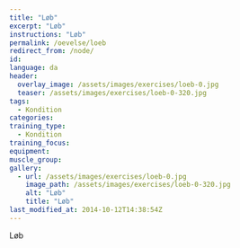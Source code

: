 ```yaml
---
title: "Løb"
excerpt: "Løb"
instructions: "Løb"
permalink: /oevelse/loeb
redirect_from: /node/
id: 
language: da
header:
  overlay_image: /assets/images/exercises/loeb-0.jpg
  teaser: /assets/images/exercises/loeb-0-320.jpg
tags:
  - Kondition
categories:
training_type: 
  - Kondition
training_focus: 
equipment:
muscle_group:
gallery:
  - url: /assets/images/exercises/loeb-0.jpg
    image_path: /assets/images/exercises/loeb-0-320.jpg
    alt: "Løb"
    title: "Løb"
last_modified_at: 2014-10-12T14:38:54Z
---
```


Løb
